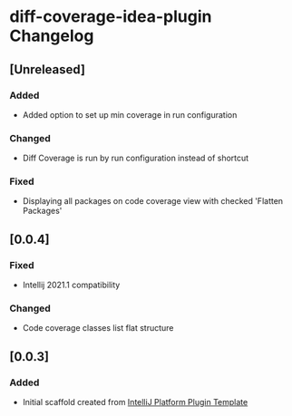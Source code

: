 <!-- Keep a Changelog guide -> https://keepachangelog.com -->

# diff-coverage-idea-plugin Changelog

## [Unreleased]
### Added
- Added option to set up min coverage in run configuration
### Changed
- Diff Coverage is run by run configuration instead of shortcut
### Fixed
- Displaying all packages on code coverage view with checked 'Flatten Packages'

## [0.0.4]
### Fixed
- Intellij 2021.1 compatibility
### Changed
- Code coverage classes list flat structure

## [0.0.3]
### Added
- Initial scaffold created from [IntelliJ Platform Plugin Template](https://github.com/JetBrains/intellij-platform-plugin-template)
